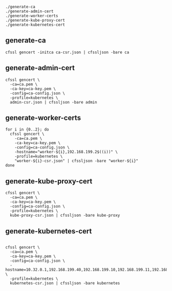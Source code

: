 
```
./generate-ca
./generate-admin-cert
./generate-worker-certs
./generate-kube-proxy-cert
./generate-kubernetes-cert
```


## generate-ca


```
cfssl gencert -initca ca-csr.json | cfssljson -bare ca
```


## generate-admin-cert


```
cfssl gencert \
  -ca=ca.pem \
  -ca-key=ca-key.pem \
  -config=ca-config.json \
  -profile=kubernetes \
  admin-csr.json | cfssljson -bare admin
```


## generate-worker-certs


```
for i in {0..2}; do
  cfssl gencert \
    -ca=ca.pem \
    -ca-key=ca-key.pem \
    -config=ca-config.json \
    -hostname="worker-${i},192.168.199.2$((i))" \
    -profile=kubernetes \
    "worker-${i}-csr.json" | cfssljson -bare "worker-${i}"
done
```


## generate-kube-proxy-cert


```
cfssl gencert \
  -ca=ca.pem \
  -ca-key=ca-key.pem \
  -config=ca-config.json \
  -profile=kubernetes \
  kube-proxy-csr.json | cfssljson -bare kube-proxy
```


## generate-kubernetes-cert


```

cfssl gencert \
  -ca=ca.pem \
  -ca-key=ca-key.pem \
  -config=ca-config.json \
  -hostname=10.32.0.1,192.168.199.40,192.168.199.10,192.168.199.11,192.168.199.12,127.0.0.1,kubernetes.default \
  -profile=kubernetes \
  kubernetes-csr.json | cfssljson -bare kubernetes
```

